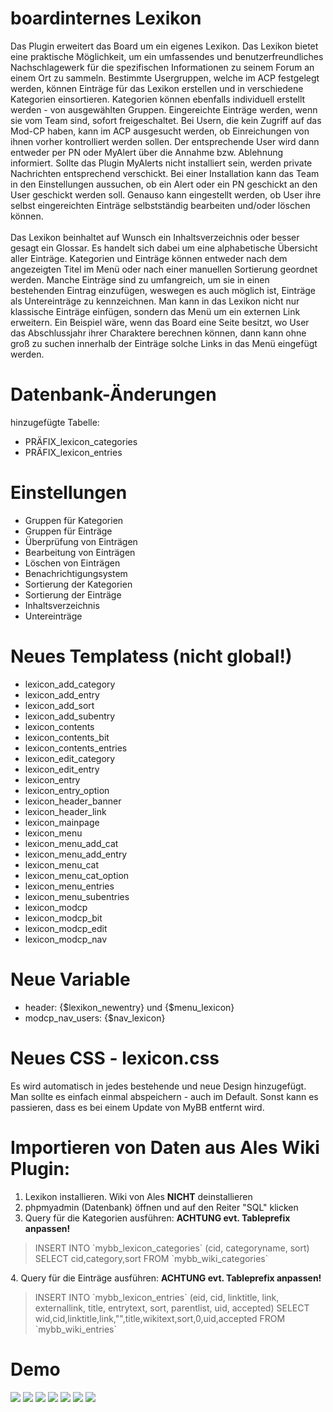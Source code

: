 # boardinternes Lexikon
Das Plugin erweitert das Board um ein eigenes Lexikon. Das Lexikon bietet eine praktische Möglichkeit, um ein umfassendes und benutzerfreundliches Nachschlagewerk für die spezifischen Informationen zu seinem Forum an einem Ort zu sammeln. Bestimmte Usergruppen, welche im ACP festgelegt werden, können Einträge für das Lexikon erstellen und in verschiedene Kategorien einsortieren. Kategorien können ebenfalls individuell erstellt werden - von ausgewählten Gruppen. Eingereichte Einträge werden, wenn sie vom Team sind, sofort freigeschaltet. Bei Usern, die kein Zugriff auf das Mod-CP haben, kann im ACP ausgesucht werden, ob Einreichungen von ihnen vorher kontrolliert werden sollen. Der entsprechende User wird dann entweder per PN oder MyAlert über die Annahme bzw. Ablehnung informiert. Sollte das Plugin MyAlerts nicht installiert sein, werden private Nachrichten entsprechend verschickt. Bei einer Installation kann das Team in den Einstellungen aussuchen, ob ein Alert oder ein PN geschickt an den User geschickt werden soll. Genauso kann eingestellt werden, ob User ihre selbst eingereichten Einträge selbstständig bearbeiten und/oder löschen können.<br>
<br>
Das Lexikon beinhaltet auf Wunsch ein Inhaltsverzeichnis oder besser gesagt ein Glossar. Es handelt sich dabei um eine alphabetische Übersicht aller Einträge. Kategorien und Einträge können entweder nach dem angezeigten Titel im Menü oder nach einer manuellen Sortierung geordnet werden. Manche Einträge sind zu umfangreich, um sie in einen bestehenden Eintrag einzufügen, weswegen es auch möglich ist, Einträge als Untereinträge zu kennzeichnen. Man kann in das Lexikon nicht nur klassische Einträge einfügen, sondern das Menü um ein externen Link erweitern. Ein Beispiel wäre, wenn das Board eine Seite besitzt, wo User das Abschlussjahr ihrer Charaktere berechnen können, dann kann ohne groß zu suchen innerhalb der Einträge solche Links in das Menü eingefügt werden.

# Datenbank-Änderungen
hinzugefügte Tabelle:
- PRÄFIX_lexicon_categories
- PRÄFIX_lexicon_entries

# Einstellungen
- Gruppen für Kategorien
- Gruppen für Einträge
- Überprüfung von Einträgen
- Bearbeitung von Einträgen
- Löschen von Einträgen
- Benachrichtigungsystem
- Sortierung der Kategorien
- Sortierung der Einträge
- Inhaltsverzeichnis
- Untereinträge

# Neues Templatess (nicht global!) 
- lexicon_add_category
- lexicon_add_entry
- lexicon_add_sort
- lexicon_add_subentry
- lexicon_contents
- lexicon_contents_bit
- lexicon_contents_entries
- lexicon_edit_category
- lexicon_edit_entry
- lexicon_entry
- lexicon_entry_option
- lexicon_header_banner
- lexicon_header_link
- lexicon_mainpage
- lexicon_menu
- lexicon_menu_add_cat
- lexicon_menu_add_entry
- lexicon_menu_cat
- lexicon_menu_cat_option
- lexicon_menu_entries
- lexicon_menu_subentries
- lexicon_modcp
- lexicon_modcp_bit
- lexicon_modcp_edit
- lexicon_modcp_nav

# Neue Variable
- header: {$lexikon_newentry} und {$menu_lexicon}
- modcp_nav_users: {$nav_lexicon}

# Neues CSS - lexicon.css
Es wird automatisch in jedes bestehende und neue Design hinzugefügt. Man sollte es einfach einmal abspeichern - auch im Default. Sonst kann es passieren, dass es bei einem Update von MyBB entfernt wird.

# Importieren von Daten aus Ales Wiki Plugin:
1. Lexikon installieren. Wiki von Ales <b>NICHT</b> deinstallieren
2. phpmyadmin (Datenbank) öffnen und auf den Reiter "SQL" klicken
3. Query für die Kategorien ausführen: <b>ACHTUNG evt. Tableprefix anpassen!</b>
<blockquote>
INSERT INTO `mybb_lexicon_categories` (cid, categoryname, sort) SELECT cid,category,sort FROM `mybb_wiki_categories`
</blockquote>
4. Query für die Einträge ausführen: <b>ACHTUNG evt. Tableprefix anpassen!</b>
<blockquote>
INSERT INTO `mybb_lexicon_entries` (eid, cid, linktitle, link, externallink, title, entrytext, sort, parentlist, uid, accepted) SELECT wid,cid,linktitle,link,"",title,wikitext,sort,0,uid,accepted FROM `mybb_wiki_entries`
</blockquote>


# Demo
<img src="https://stormborn.at/plugins/lexikon_mainpage2.png">
<img src="https://stormborn.at/plugins/lexikon_inhaltsverzeichnis2.png">
<img src="https://stormborn.at/plugins/lexikon_entry2.png">
<img src="https://stormborn.at/plugins/lexikon_catadd2.png">
<img src="https://stormborn.at/plugins/lexikon_entryadd2.png">
<img src="https://stormborn.at/plugins/lexikon_search2.png">
<img src="https://stormborn.at/plugins/lexikon_modcp2.png">
